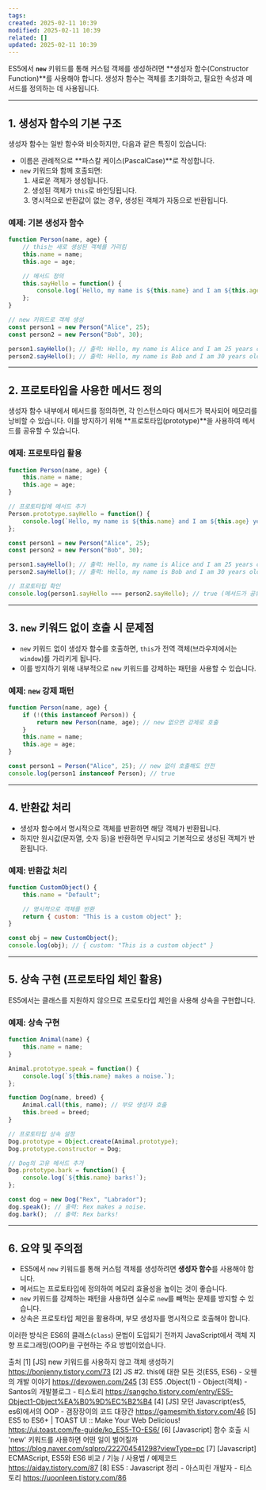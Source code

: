 ```yaml
---
tags: 
created: 2025-02-11 10:39
modified: 2025-02-11 10:39
related: []
updated: 2025-02-11 10:39
---
```

ES5에서 **`new`** 키워드를 통해 커스텀 객체를 생성하려면 **생성자 함수(Constructor Function)**를 사용해야 합니다. 생성자 함수는 객체를 초기화하고, 필요한 속성과 메서드를 정의하는 데 사용됩니다.

---

## **1. 생성자 함수의 기본 구조**
생성자 함수는 일반 함수와 비슷하지만, 다음과 같은 특징이 있습니다:
- 이름은 관례적으로 **파스칼 케이스(PascalCase)**로 작성합니다.
- `new` 키워드와 함께 호출되면:
  1. 새로운 객체가 생성됩니다.
  2. 생성된 객체가 `this`로 바인딩됩니다.
  3. 명시적으로 반환값이 없는 경우, 생성된 객체가 자동으로 반환됩니다.

### **예제: 기본 생성자 함수**
```javascript
function Person(name, age) {
    // this는 새로 생성된 객체를 가리킴
    this.name = name;
    this.age = age;

    // 메서드 정의
    this.sayHello = function() {
        console.log(`Hello, my name is ${this.name} and I am ${this.age} years old.`);
    };
}

// new 키워드로 객체 생성
const person1 = new Person("Alice", 25);
const person2 = new Person("Bob", 30);

person1.sayHello(); // 출력: Hello, my name is Alice and I am 25 years old.
person2.sayHello(); // 출력: Hello, my name is Bob and I am 30 years old.
```

---

## **2. 프로토타입을 사용한 메서드 정의**
생성자 함수 내부에서 메서드를 정의하면, 각 인스턴스마다 메서드가 복사되어 메모리를 낭비할 수 있습니다. 이를 방지하기 위해 **프로토타입(prototype)**을 사용하여 메서드를 공유할 수 있습니다.

### **예제: 프로토타입 활용**
```javascript
function Person(name, age) {
    this.name = name;
    this.age = age;
}

// 프로토타입에 메서드 추가
Person.prototype.sayHello = function() {
    console.log(`Hello, my name is ${this.name} and I am ${this.age} years old.`);
};

const person1 = new Person("Alice", 25);
const person2 = new Person("Bob", 30);

person1.sayHello(); // 출력: Hello, my name is Alice and I am 25 years old.
person2.sayHello(); // 출력: Hello, my name is Bob and I am 30 years old.

// 프로토타입 확인
console.log(person1.sayHello === person2.sayHello); // true (메서드가 공유됨)
```

---

## **3. `new` 키워드 없이 호출 시 문제점**
- `new` 키워드 없이 생성자 함수를 호출하면, `this`가 전역 객체(브라우저에서는 `window`)를 가리키게 됩니다.
- 이를 방지하기 위해 내부적으로 `new` 키워드를 강제하는 패턴을 사용할 수 있습니다.

### **예제: `new` 강제 패턴**
```javascript
function Person(name, age) {
    if (!(this instanceof Person)) {
        return new Person(name, age); // new 없으면 강제로 호출
    }
    this.name = name;
    this.age = age;
}

const person1 = Person("Alice", 25); // new 없이 호출해도 안전
console.log(person1 instanceof Person); // true
```

---

## **4. 반환값 처리**
- 생성자 함수에서 명시적으로 객체를 반환하면 해당 객체가 반환됩니다.
- 하지만 원시값(문자열, 숫자 등)을 반환하면 무시되고 기본적으로 생성된 객체가 반환됩니다.

### **예제: 반환값 처리**
```javascript
function CustomObject() {
    this.name = "Default";

    // 명시적으로 객체를 반환
    return { custom: "This is a custom object" };
}

const obj = new CustomObject();
console.log(obj); // { custom: "This is a custom object" }
```

---

## **5. 상속 구현 (프로토타입 체인 활용)**
ES5에서는 클래스를 지원하지 않으므로 프로토타입 체인을 사용해 상속을 구현합니다.

### **예제: 상속 구현**
```javascript
function Animal(name) {
    this.name = name;
}

Animal.prototype.speak = function() {
    console.log(`${this.name} makes a noise.`);
};

function Dog(name, breed) {
    Animal.call(this, name); // 부모 생성자 호출
    this.breed = breed;
}

// 프로토타입 상속 설정
Dog.prototype = Object.create(Animal.prototype);
Dog.prototype.constructor = Dog;

// Dog의 고유 메서드 추가
Dog.prototype.bark = function() {
    console.log(`${this.name} barks!`);
};

const dog = new Dog("Rex", "Labrador");
dog.speak(); // 출력: Rex makes a noise.
dog.bark();  // 출력: Rex barks!
```

---

## **6. 요약 및 주의점**
- ES5에서 `new` 키워드를 통해 커스텀 객체를 생성하려면 **생성자 함수**를 사용해야 합니다.
- 메서드는 프로토타입에 정의하여 메모리 효율성을 높이는 것이 좋습니다.
- `new` 키워드를 강제하는 패턴을 사용하면 실수로 `new`를 빼먹는 문제를 방지할 수 있습니다.
- 상속은 프로토타입 체인을 활용하며, 부모 생성자를 명시적으로 호출해야 합니다.

이러한 방식은 ES6의 클래스(`class`) 문법이 도입되기 전까지 JavaScript에서 객체 지향 프로그래밍(OOP)을 구현하는 주요 방법이었습니다.

출처
[1] [JS] new 키워드를 사용하지 않고 객체 생성하기 https://bonjenny.tistory.com/73
[2] JS #2. this에 대한 모든 것(ES5, ES6) - 오웬의 개발 이야기 https://devowen.com/245
[3] ES5 .Object(1) - Object(객체) - Santos의 개발블로그 - 티스토리 https://sangcho.tistory.com/entry/ES5-Object1-Object%EA%B0%9D%EC%B2%B4
[4] [JS] 모던 Javascript(es5, es6)에서의 OOP - 갬장장이의 코드 대장간 https://gamesmith.tistory.com/46
[5] ES5 to ES6+ | TOAST UI :: Make Your Web Delicious! https://ui.toast.com/fe-guide/ko_ES5-TO-ES6/
[6] [Javascript] 함수 호출 시 'new' 키워드를 사용하면 어떤 일이 벌어질까 https://blog.naver.com/sqlpro/222704541298?viewType=pc
[7] [Javascript] ECMAScript, ES5와 ES6 비교 / 기능 / 사용법 / 예제코드 https://aiday.tistory.com/87
[8] ES5 : Javascript 정리 - 아스피린 개발자 - 티스토리 https://uoonleen.tistory.com/86

